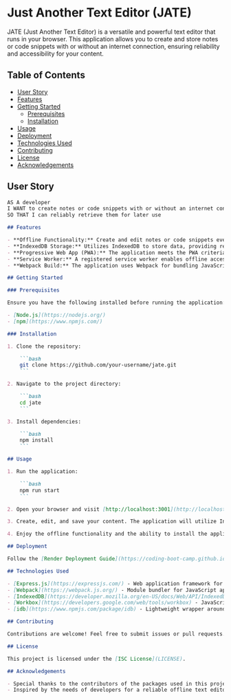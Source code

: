 # Just Another Text Editor (JATE)

JATE (Just Another Text Editor) is a versatile and powerful text editor that runs in your browser. This application allows you to create and store notes or code snippets with or without an internet connection, ensuring reliability and accessibility for your content.

## Table of Contents
- [User Story](#user-story)
- [Features](#features)
- [Getting Started](#getting-started)
  - [Prerequisites](#prerequisites)
  - [Installation](#installation)
- [Usage](#usage)
- [Deployment](#deployment)
- [Technologies Used](#technologies-used)
- [Contributing](#contributing)
- [License](#license)
- [Acknowledgements](#acknowledgements)

## User Story

```md
AS A developer
I WANT to create notes or code snippets with or without an internet connection
SO THAT I can reliably retrieve them for later use

## Features

- **Offline Functionality:** Create and edit notes or code snippets even when you're offline, and the changes will be saved locally.
- **IndexedDB Storage:** Utilizes IndexedDB to store data, providing redundancy and ensuring your content is accessible even if the browser doesn't support certain options.
- **Progressive Web App (PWA):** The application meets the PWA criteria, allowing for installation and reliable performance.
- **Service Worker:** A registered service worker enables offline access and pre-caching of static assets.
- **Webpack Build:** The application uses Webpack for bundling JavaScript files and generating HTML, service worker, and manifest files.

## Getting Started

### Prerequisites

Ensure you have the following installed before running the application:

- [Node.js](https://nodejs.org/)
- [npm](https://www.npmjs.com/)

### Installation

1. Clone the repository:

    ```bash
    git clone https://github.com/your-username/jate.git
    ```

2. Navigate to the project directory:

    ```bash
    cd jate
    ```

3. Install dependencies:

    ```bash
    npm install
    ```

## Usage

1. Run the application:

    ```bash
    npm run start
    ```

2. Open your browser and visit [http://localhost:3001](http://localhost:3001) to access the text editor.

3. Create, edit, and save your content. The application will utilize IndexedDB for data persistence.

4. Enjoy the offline functionality and the ability to install the application as a Progressive Web App.

## Deployment

Follow the [Render Deployment Guide](https://coding-boot-camp.github.io/full-stack/render/render-deployment-guide) to deploy the application to Render.

## Technologies Used

- [Express.js](https://expressjs.com/) - Web application framework for Node.js.
- [Webpack](https://webpack.js.org/) - Module bundler for JavaScript applications.
- [IndexedDB](https://developer.mozilla.org/en-US/docs/Web/API/IndexedDB_API) - Web browser storage solution for larger amounts of structured data.
- [Workbox](https://developers.google.com/web/tools/workbox) - JavaScript library for adding offline support to web apps.
- [idb](https://www.npmjs.com/package/idb) - Lightweight wrapper around the IndexedDB API.

## Contributing

Contributions are welcome! Feel free to submit issues or pull requests.

## License

This project is licensed under the [ISC License](LICENSE).

## Acknowledgements

- Special thanks to the contributors of the packages used in this project.
- Inspired by the needs of developers for a reliable offline text editor.
